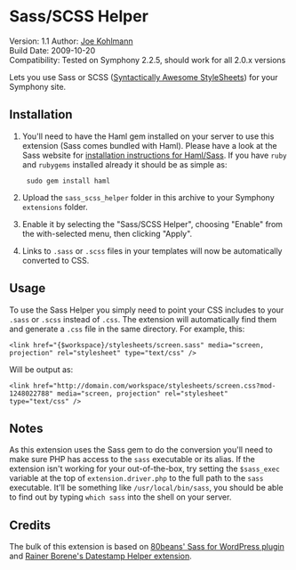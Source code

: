# Sass/SCSS Helper #
 
Version: 1.1
Author: [Joe Kohlmann](https://jgraphics.net)  
Build Date: 2009-10-20  
Compatibility: Tested on Symphony 2.2.5, should work for all 2.0.x versions

Lets you use Sass or SCSS ([Syntactically Awesome StyleSheets][1]) for your Symphony site.

## Installation ##
 
1. You'll need to have the Haml gem installed on your server to use this extension (Sass comes bundled with Haml). Please have a look at the Sass website for [installation instructions for Haml/Sass][1]. If you have `ruby` and `rubygems` installed already it should be as simple as:

        sudo gem install haml
 
2. Upload the `sass_scss_helper` folder in this archive to your Symphony `extensions` folder.
 
3. Enable it by selecting the "Sass/SCSS Helper", choosing "Enable" from the  with-selected menu, then clicking "Apply".
 
4. Links to `.sass` or `.scss` files in your templates will now be automatically converted to CSS.

## Usage ##

To use the Sass Helper you simply need to point your CSS includes to your `.sass` or `.scss` instead of `.css`. The extension will automatically find them and generate a `.css` file in the same directory. For example, this:

    <link href="{$workspace}/stylesheets/screen.sass" media="screen, projection" rel="stylesheet" type="text/css" />

Will be output as:

    <link href="http://domain.com/workspace/stylesheets/screen.css?mod-1248022788" media="screen, projection" rel="stylesheet" type="text/css" />

## Notes ##

As this extension uses the Sass gem to do the conversion you'll need to make sure PHP has access to the `sass` executable or its alias. If the extension isn't working for your out-of-the-box, try setting the `$sass_exec` variable at the top of `extension.driver.php` to the full path to the `sass` executable. It'll be something like `/usr/local/bin/sass`, you should be able to find out by typing `which sass` into the shell on your server.

## Credits ##

The bulk of this extension is based on [80beans' Sass for WordPress plugin][3] and [Rainer Borene's Datestamp Helper extension][4].

[1]: http://sass-lang.com/
[2]: http://sass-lang.com/download.html
[3]: http://github.com/80beans/sass-for-wordpress
[4]: http://github.com/rainerborene/datestamp_helper